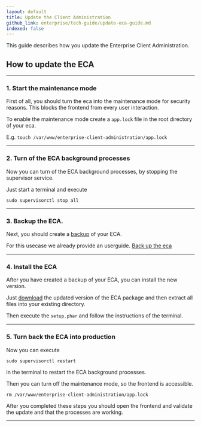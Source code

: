 ```yaml
---
layout: default
title: Update the Client Administration
github_link: enterprise/tech-guide/update-eca-guide.md
indexed: false
---
```


This guide describes how you update the Enterprise Client Administration.

<div class="toc-list"></div>

## How to update the ECA

----------------------

### 1. Start the maintenance mode

First of all, you should turn the eca into the maintenance mode for security reasons.
This blocks the frontend from every user interaction.

To enable the maintenance mode create a `app.lock` file in the root directory of your eca.

E.g.
`touch /var/www/enterprise-client-administration/app.lock`

----------------------

### 2. Turn of the ECA background processes

Now you can turn of the ECA background processes, by stopping the supervisor service.

Just start a terminal and execute

```shell
sudo supervisorctl stop all
```

----------------------

### 3. Backup the ECA.

Next, you should create a [backup](/enterprise/tech-guide/backup-eca-guide/) of your ECA.

For this usecase we already provide an userguide. [Back up the eca](/enterprise/tech-guide/backup-eca-guide/)

----------------------

### 4. Install the ECA

After you have created a backup of your ECA, you can install the new version.

Just [download](/enterprise/tech-guide/installation-guide/) the updated version of the ECA package and then extract all files into your existing directory.

Then execute the `setup.phar` and follow the instructions of the terminal.

----------------------

### 5. Turn back the ECA into production

Now you can execute 

```shell
sudo supervisorctl restart
```

in the terminal to restart the ECA background processes.

Then you can turn off the maintenance mode, so the frontend is accessible.

```shell
rm /var/www/enterprise-client-administration/app.lock
```

After you completed these steps you should open the frontend and validate the update and that the processes are working.

----------------------